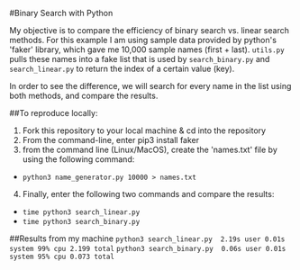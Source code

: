 #Binary Search with Python

My objective is to compare the efficiency of binary search vs. linear search methods.
For this example I am using sample data provided by python's 'faker' library, which gave me 10,000 sample names (first + last).
`utils.py` pulls these names into a fake list that is used by `search_binary.py` and `search_linear.py` to return the index of a certain value (key).

In order to see the difference, we will search for every name in the list using both methods, and compare the results.

##To reproduce locally:
1. Fork this repository to your local machine & cd into the repository
2. From the command-line, enter pip3 install faker
3. from the command line (Linux/MacOS), create the 'names.txt' file by using the following command:
- `python3 name_generator.py 10000 > names.txt`
4. Finally, enter the following two commands and compare the results:
- `time python3 search_linear.py`
- `time python3 search_binary.py`


##Results from my machine
`python3 search_linear.py  2.19s user 0.01s system 99% cpu 2.199 total`
`python3 search_binary.py  0.06s user 0.01s system 95% cpu 0.073 total`





    